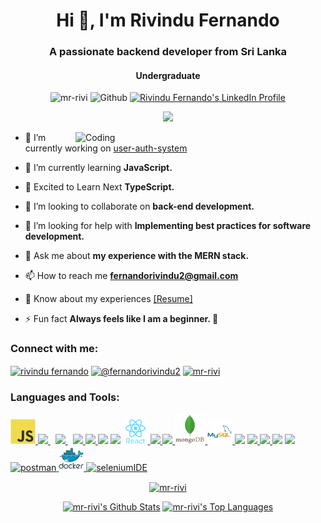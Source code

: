<h1 align="center">Hi 👋, I'm Rivindu Fernando</h1>
<h3 align="center">A passionate backend developer from Sri Lanka</h3>
<h4 align="center">Undergraduate</h4>

<p align="center"> <img src="https://komarev.com/ghpvc/?username=mr-rivi&label=Profile%20views&color=0e75b6&style=flat" alt="mr-rivi" />
<img src="https://img.shields.io/github/followers/mr-rivi?label=Follow&style=social" alt="Github" />
<a href="https://www.linkedin.com/in/rivindu-fernando-516825246/">    
  <img src="https://img.shields.io/badge/-Rivindu_Fernando-blue?style=flat-square&logo=Linkedin&logoColor=white&link=https://www.linkedin.com/in/rivindu-fernando-516825246/" alt="Rivindu Fernando's LinkedIn Profile" />
</a>
</p>

<p align="center">
    <img src="https://readme-typing-svg.herokuapp.com?color=fff&width=480&height=65&lines=Welcome+To+My+Profile+.+.+.+.;+.+.+.&center=true"></a>  
</p>
<img align="right" alt="Coding" width="400" src="https://cdn.dribbble.com/users/1162077/screenshots/3848914/programmer.gif">

- 🔭 I’m currently working on [user-auth-system](https://github.com/Mr-RiVi/user-authentication-system)

- 🌱 I’m currently learning **JavaScript.**

- 🧐 Excited to Learn Next **TypeScript.**

- 👯 I’m looking to collaborate on **back-end development.**

- 🤝 I’m looking for help with **Implementing best practices for software development.**

- 💬 Ask me about **my experience with the MERN stack.**

- 📫 How to reach me **fernandorivindu2@gmail.com**

- 📄 Know about my experiences <a href="https://drive.google.com/file/d/1tAY1CR5z0304Enq-53YU-0LhorreNDY-/view?usp=share_link](https://drive.google.com/file/d/1tAY1CR5z0304Enq-53YU-0LhorreNDY-/view?usp=share_link">[Resume]</a>

- ⚡ Fun fact **Always feels like I am a beginner. 🤔**

<h3 align="left">Connect with me:</h3>
<p align="left">
<a href="https://linkedin.com/in/rivindu-fernando-516825246" target="blank"><img align="center" src="https://raw.githubusercontent.com/rahuldkjain/github-profile-readme-generator/master/src/images/icons/Social/linked-in-alt.svg" alt="rivindu fernando" height="30" width="40" /></a>
<a href="https://www.hackerrank.com/fernandorivindu2" target="blank"><img align="center" src="https://raw.githubusercontent.com/rahuldkjain/github-profile-readme-generator/master/src/images/icons/Social/hackerrank.svg" alt="@fernandorivindu2" height="30" width="40" /></a>
<a href="https://www.leetcode.com/mr-rivi" target="blank"><img align="center" src="https://raw.githubusercontent.com/rahuldkjain/github-profile-readme-generator/master/src/images/icons/Social/leet-code.svg" alt="mr-rivi" height="30" width="40" /></a>
</p>

<!-- Language and Tools -->
<h3 align="left">Languages and Tools:</h3>
<p align="left">
    <a href="https://developer.mozilla.org/en-US/docs/Web/JavaScript" target="_blank" rel="noreferrer"> 
    <img src="https://raw.githubusercontent.com/devicons/devicon/master/icons/javascript/javascript-original.svg" alt="javascript" width="40" height="40"/> 
    </a>  
    <a style="padding-right:8px;" href="https://nodejs.org" target="_blank"> 
	<img src="https://img.icons8.com/color/48/000000/nodejs.png"/> </a> 
    <a style="padding-right:8px;" href="https://expressjs.com/" target="_blank"> 
    <img src="https://img.icons8.com/color/48/000000/express.png"/> </a>
    <a href="https://www.java.com" target="_blank"> 
	<img src="https://img.icons8.com/color/48/000000/java-coffee-cup-logo.png"/> </a>
    <a href="https://www.python.org" target="_blank"> 
	<img src="https://img.icons8.com/color/48/000000/python.png"/> </a> 
    <a href="https://www.w3schools.in/c-tutorial/" target="_blank"> 
	<img src="https://img.icons8.com/color/48/000000/c-programming.png"/></a>
    <a href="https://www.w3schools.com/CPP/default.asp" target="_blank"> 
	<img src="https://img.icons8.com/color/48/000000/c-plus-plus-logo.png"/></a>    
<!--    <br/> -->
    <a href="https://reactjs.org/" target="_blank" rel="noreferrer"> 
    <img src="https://raw.githubusercontent.com/devicons/devicon/master/icons/react/react-original-wordmark.svg" alt="react" width="40" height="40"/> 
    </a> 
    <a href="https://www.w3.org/html/" target="_blank"> 
	<img src="https://img.icons8.com/color/48/000000/html-5.png"/> </a> 
    <a href="https://www.w3schools.com/css/" target="_blank"> 
	<img src="https://img.icons8.com/color/48/000000/css3.png"/> </a> 
<!--    <br/> -->
    <a href="https://www.mongodb.com/" target="_blank"> 
	<img src="https://raw.githubusercontent.com/devicons/devicon/master/icons/mongodb/mongodb-original-wordmark.svg" alt="mongodb" width="48" height="48"/>     </a>
    <a href="https://www.mysql.com/" target="_blank" rel="noreferrer"> 
    <img src="https://raw.githubusercontent.com/devicons/devicon/master/icons/mysql/mysql-original-wordmark.svg" alt="mysql" width="40" height="40"/> 
    </a> 
	<img src="https://img.icons8.com/color/48/000000/firebase.png"/> </a> 
<!--    <br/> -->
    <a href="https://developer.android.com/" target="_blank"> 
	<img src="https://img.icons8.com/color/48/000000/android-studio--v2.png"/> </a>
    <a href="https://git-scm.com/" target="_blank"> 
	<img src="https://img.icons8.com/color/48/000000/git.png"/> </a> 
    <a href="https://code.visualstudio.com/download" target="_blank"> 
	<img src="https://img.icons8.com/color/48/000000/visual-studio-code-2019.png"/></a>
    <a style="padding-right:8px;" href="https://www.jetbrains.com/idea/" target="_blank"> 
    <img src="https://img.icons8.com/color/48/000000/intellij-idea.png"/></a>
    <a href="https://postman.com" target="_blank"> 
	<img src="https://www.vectorlogo.zone/logos/getpostman/getpostman-icon.svg" alt="postman" width="45" height="45"/> </a> 
    <a href="https://www.docker.com/" target="_blank" rel="noreferrer"> 
    <img src="https://raw.githubusercontent.com/devicons/devicon/master/icons/docker/docker-original-wordmark.svg" alt="docker" width="40" height="40"/> 
    </a> 
    <a href="https://www.selenium.dev/selenium-ide/" target="_blank" rel="noreferrer"> 
    <img src="https://img.icons8.com/color/48/000000/selenium-test-automation.png" alt="seleniumIDE" width="40" height="40"/> 
    </a>
</p>


<!-- most used language, streak, github stats charts -->
<p align="center">
    <a href="https://github.com/mr-rivi/github-readme-stats"> 
        <img align="center" src="https://github-readme-streak-stats.herokuapp.com/?user=mr-rivi&theme=tokyonight" alt="mr-rivi" />
    </a>
</p>
    
 <p align="center" display="flex">
   <a href="https://github.com/mr-rivi/github-readme-stats"><img alt="mr-rivi's Github Stats" src="https://github-readme-stats.vercel.app/api?username=mr-rivi&show_icons=true&count_private=true&theme=tokyonight&hide_border=true" height="200px" /></a>
  <a href="https://github.com/mr-rivi/github-readme-stats"><img alt="mr-rivi's Top Languages" src="https://github-readme-stats.vercel.app/api/top-langs/?username=mr-rivi&langs_count=8&count_private=true&layout=compact&theme=tokyonight&hide_border=true" height="200px"/></a>
</p>


